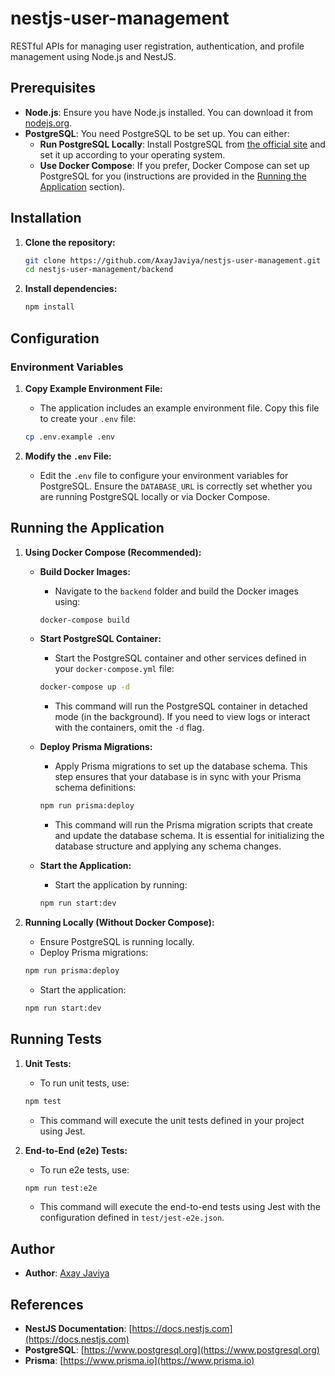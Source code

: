 # nestjs-user-management
RESTful APIs for managing user registration, authentication, and profile management using Node.js and NestJS.

## Prerequisites
- **Node.js**: Ensure you have Node.js installed. You can download it from [nodejs.org](https://nodejs.org/).
- **PostgreSQL**: You need PostgreSQL to be set up. You can either:
    - **Run PostgreSQL Locally**: Install PostgreSQL from [the official site](https://www.postgresql.org/download/) and set it up according to your operating system.
    - **Use Docker Compose**: If you prefer, Docker Compose can set up PostgreSQL for you (instructions are provided in the [Running the Application](#running-the-application) section).

## Installation
1. **Clone the repository:**
    ```bash
    git clone https://github.com/AxayJaviya/nestjs-user-management.git
    cd nestjs-user-management/backend
    ```
2. **Install dependencies:**
    ```bash
    npm install
    ```

## Configuration

### Environment Variables

1. **Copy Example Environment File:**
    - The application includes an example environment file. Copy this file to create your `.env` file:
    ```bash
    cp .env.example .env
    ```

2. **Modify the `.env` File:**
    - Edit the `.env` file to configure your environment variables for PostgreSQL. Ensure the `DATABASE_URL` is correctly set whether you are running PostgreSQL locally or via Docker Compose.

## Running the Application

1. **Using Docker Compose (Recommended):**
    - **Build Docker Images:**
        - Navigate to the `backend` folder and build the Docker images using:
      ```bash
      docker-compose build
      ```

    - **Start PostgreSQL Container:**
        - Start the PostgreSQL container and other services defined in your `docker-compose.yml` file:
      ```bash
      docker-compose up -d
      ```
        - This command will run the PostgreSQL container in detached mode (in the background). If you need to view logs or interact with the containers, omit the `-d` flag.

    - **Deploy Prisma Migrations:**
        - Apply Prisma migrations to set up the database schema. This step ensures that your database is in sync with your Prisma schema definitions:
      ```bash
      npm run prisma:deploy
      ```
        - This command will run the Prisma migration scripts that create and update the database schema. It is essential for initializing the database structure and applying any schema changes.

    - **Start the Application:**
        - Start the application by running:
      ```bash
      npm run start:dev
      ```

2. **Running Locally (Without Docker Compose):**
    - Ensure PostgreSQL is running locally.
    - Deploy Prisma migrations:
    ```bash
    npm run prisma:deploy
    ```
    - Start the application:
    ```bash
    npm run start:dev
    ```

## Running Tests

1. **Unit Tests:**
    - To run unit tests, use:
    ```bash
    npm test
    ```
    - This command will execute the unit tests defined in your project using Jest.

2. **End-to-End (e2e) Tests:**
    - To run e2e tests, use:
    ```bash
    npm run test:e2e
    ```
    - This command will execute the end-to-end tests using Jest with the configuration defined in `test/jest-e2e.json`.

## Author
- **Author**: [Axay Javiya](https://linkedin.com/in/axayjaviya)

## References
- **NestJS Documentation**: [https://docs.nestjs.com](https://docs.nestjs.com)
- **PostgreSQL**: [https://www.postgresql.org](https://www.postgresql.org)
- **Prisma**: [https://www.prisma.io](https://www.prisma.io)
